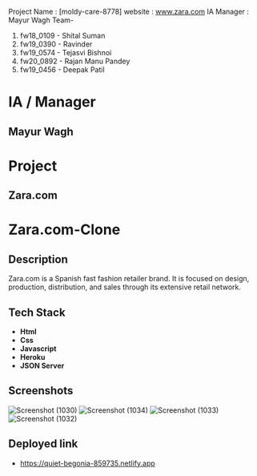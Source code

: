 Project Name : [moldy-care-8778]
website : www.zara.com
IA Manager : Mayur Wagh
Team-
1. fw18_0109 - Shital Suman
2. fw19_0390 - Ravinder
3. fw19_0574 - Tejasvi Bishnoi
4. fw20_0892 - Rajan Manu Pandey
5. fw19_0456 - Deepak Patil


<h1>IA / Manager</h1>
<h2>Mayur Wagh</h2>

<h1>Project</h1>
<h2>Zara.com</h2>

# Zara.com-Clone

## Description
Zara.com  is a Spanish fast fashion retailer brand. It is focused on design, production, distribution, and sales through its extensive retail network.

## Tech Stack
- **Html**
- **Css**
- **Javascript**
- **Heroku**
- **JSON Server**

## Screenshots


![Screenshot (1030)](https://user-images.githubusercontent.com/103637436/221807463-111e8c7b-e80c-41e0-a826-b56efaee64a6.png)
![Screenshot (1034)](https://user-images.githubusercontent.com/103637436/221807523-4882945a-f4c2-4db1-a3aa-023d184d0fd9.png)
![Screenshot (1033)](https://user-images.githubusercontent.com/103637436/221807535-6e8a90b9-06ed-4579-b72b-dc5b88b91a1d.png)
![Screenshot (1032)](https://user-images.githubusercontent.com/103637436/221807541-14776a8b-7e25-4cf2-97e3-032340521ef4.png)


## Deployed link
- https://quiet-begonia-859735.netlify.app
